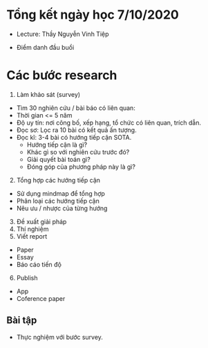 # Tổng kết ngày học 7/10/2020

- Lecture: Thầy Nguyễn Vinh Tiệp

- Điểm danh đầu buổi 

# Các bước research
1. Làm khảo sát (survey)
  - Tìm 30 nghiên cứu / bài báo có liên quan:
  - Thời gian <= 5 năm
  - Độ uy tín: nơi công bố, xếp hạng, tổ chức có liên quan, trích dẫn.
 - Đọc sơ: Lọc ra 10 bài có kết quả ấn tượng.
 - Đọc kĩ: 3-4 bài có hướng tiếp cận SOTA.
    - Hướng tiếp cận là gì?
    - Khác gì so với nghiên cứu trước đó?
    - Giải quyết bài toán gì?
    - Đóng góp của phương pháp này là gì?
2. Tổng hợp các hướng tiếp cận
  - Sử dụng mindmap để tổng hợp
  - Phân loại các hướng tiếp cận
  - Nêu ưu / nhược của từng hướng
3. Đề xuất giải pháp
4. Thí nghiệm
5. Viết report
  - Paper
  - Essay
  - Báo cáo tiến độ
6. Publish
  - App
  - Coference paper

## Bài tập
  - Thực nghiệm với bước survey.
